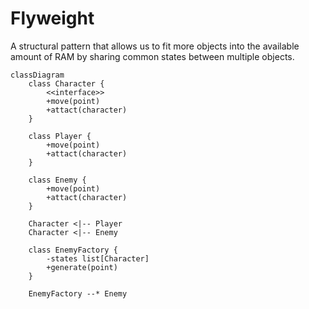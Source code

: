# Flyweight

A structural pattern that allows us to fit more objects into the available amount of RAM by sharing common states between multiple objects.


```mermaid
classDiagram
    class Character {
        <<interface>>
        +move(point)
        +attact(character)
    }

    class Player {
        +move(point)
        +attact(character)
    }

    class Enemy {
        +move(point)
        +attact(character)
    }

    Character <|-- Player
    Character <|-- Enemy

    class EnemyFactory {
        -states list[Character]
        +generate(point)
    }

    EnemyFactory --* Enemy
```


